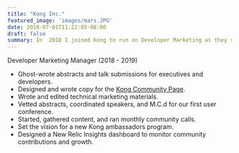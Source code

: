 ```yaml
---
title: "Kong Inc."
featured_image: 'images/mars.JPG'
date: 2018-07-01T11:22:03-08:00
draft: false
summary: In  2018 I joined Kong to run on Developer Marketing as they shifted their focus from API gateways to service meshes.
---
```

Developer Marketing Manager (2018 - 2019)

- Ghost-wrote abstracts and talk submissions for executives and developers.
- Designed and wrote copy for the [Kong Community Page](https://konghq.com/community/).
- Wrote and edited technical marketing materials.
- Vetted abstracts, coordinated speakers, and M.C.d for our first user conference.
- Started, gathered content, and ran monthly community calls.
- Set the vision for a new Kong ambassadors program.
- Designed a New Relic Insights dashboard to monitor community contributions and growth.
